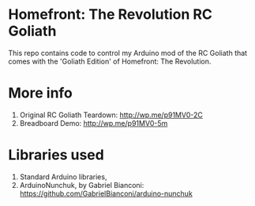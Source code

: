 # Homefront: The Revolution RC Goliath
This repo contains code to control my Arduino mod of the RC Goliath that comes with the 'Goliath Edition' of Homefront: The Revolution. 

# More info
1. Original RC Goliath Teardown: http://wp.me/p91MV0-2C
2. Breadboard Demo: http://wp.me/p91MV0-5m

# Libraries used
1. Standard Arduino libraries,
2. ArduinoNunchuk, by Gabriel Bianconi: https://github.com/GabrielBianconi/arduino-nunchuk

